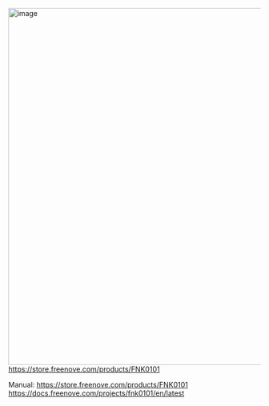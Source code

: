 [<img width="713" height="713" alt="image" src="https://github.com/user-attachments/assets/2a5c17c3-b78c-4515-99f1-02c83357314e" />](https://store.freenove.com/products/FNK0101)  
https://store.freenove.com/products/FNK0101  

Manual:
https://store.freenove.com/products/FNK0101
https://docs.freenove.com/projects/fnk0101/en/latest
